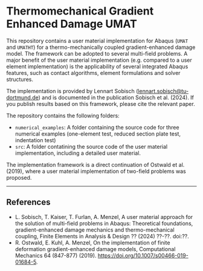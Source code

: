 # Thermomechanical Gradient Enhanced Damage UMAT
This repository contains a user material implementation for Abaqus (`UMAT` and `UMATHT`) for a thermo-mechanically coupled gradient-enhanced damage model. The framework can be adopted to several multi-field problems. 
A major benefit of the user material implementation (e.g. compared to a user element implementation) is the applicability of several integrated Abaqus features, such as contact algorithms, element formulations and solver structures. 

The implementation is provided by Lennart Sobisch (<lennart.sobisch@tu-dortmund.de>) and is documented in the publication Sobisch et al. (2024).
If you publish results based on this framework, please cite the relevant paper.

The repository contains the following folders:
- `numerical_examples`: A folder containing the source code for three numerical examples (one-element test, reduced section plate test, indentation test)
- `src`: A folder contatining the source code of the user material implementation, including a detailed user material.

The implementation framework is a direct continuation of Ostwald et al. (2019), where a user material implementation of two-field problems was proposed.

---
## References
- L. Sobisch, T. Kaiser, T. Furlan, A. Menzel, A user material approach for the solution of multi-field problems in Abaqus: Theoretical foundations, gradient-enhanced damage mechanics and thermo-mechanical coupling, Finite Elements in Analysis & Design ?? (2024) ??-??. doi:??.
- R. Ostwald, E. Kuhl, A. Menzel, On the implementation of finite deformation gradient-enhanced damage models, Computational Mechanics 64 (847-877) (2019). <https://doi.org/10.1007/s00466-019-01684-5>.
